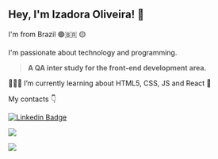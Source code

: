  ## Hey, I'm Izadora Oliveira! 👋
 
I'm from Brazil 🟢🇧🇷 🟡 

I'm passionate about technology and programming.

>**A QA inter study for the front-end development area.**

👩🏽‍💻 I’m currently learning about HTML5, CSS, JS and React 🚀
 
My contacts 👇

[![Linkedin Badge](https://img.shields.io/badge/-Izadora%20Oliveira-751BF8?style=flat-square&logo=Linkedin&logoColor=white&link=https://www.linkedin.com/in/izadora-oliveira/)](https://www.linkedin.com/in/izadora-oliveira/) 

<a href="#"><img src="https://github-readme-stats.vercel.app/api?username=iiizadora&show_icons=true&theme=radical" /></a>

<a href="#"><img src="https://github-readme-stats.vercel.app/api/top-langs/?username=iiizadora&layout=compact&theme=radical" /></a>


